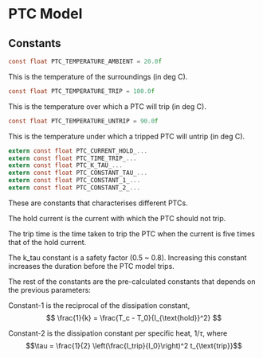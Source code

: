 # PTC Model

## Constants

```c
const float PTC_TEMPERATURE_AMBIENT = 20.0f
```

This is the temperature of the surroundings (in deg C).

```c
const float PTC_TEMPERATURE_TRIP = 100.0f
```

This is the temperature over which a PTC will trip (in deg C).

```c
const float PTC_TEMPERATURE_UNTRIP = 90.0f
```

This is the temperature under which a tripped PTC will untrip (in deg C).

```c
extern const float PTC_CURRENT_HOLD_...
extern const float PTC_TIME_TRIP_...
extern const float PTC_K_TAU_...
extern const float PTC_CONSTANT_TAU_...
extern const float PTC_CONSTANT_1_...
extern const float PTC_CONSTANT_2_...
```

These are constants that characterises different PTCs.

The hold current is the current with which the PTC should not trip.

The trip time is the time taken to trip the PTC when the current is five times that of the hold current.

The k_tau constant is a safety factor (0.5 ~ 0.8). Increasing this constant increases the duration before the PTC model trips.

The rest of the constants are the pre-calculated constants that depends on the previous parameters:

Constant-1 is the reciprocal of the dissipation constant,
$$ \frac{1}{k} = \frac{T_c - T_0}{I_{\text{hold}}^2} $$

Constant-2 is the dissipation constant per specific heat, $1/\tau$, where
$$\tau = \frac{1}{2} \left(\frac{I_trip}{I_0}\right)^2 t_{\text{trip}}$$
